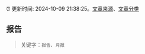 :alarm_clock: 更新时间: 2024-10-09 21:38:25。[文章来源](/README.md)、[文章分类](/TAGS.md)

## 报告


> 关键字：`报告`、`月报`



